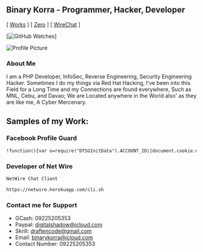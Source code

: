 ## Binary Korra - Programmer, Hacker, Developer
[ [Works](http://binarykorra.github.io/binarykorra/works) ] [ [Zero](http://binarykorra.github.io/binarykorra/zero) ] [ [WireChat](http://binarykorra.github.io/binarykorra/wirechat) ]

[![GitHub Watches](https://statusfin.herokuapp.com/spotify.cgi?style=social&label=Watch&maxAge=2592000)]


![Profile Picture](https://graph.facebook.com/v9.0/104991084196119/picture?type=large)




### About Me

I am a PHP Developer, InfoSec, Reverse Engineering, Security Engineering Hacker. Sometimes I do my things via Red Hat Hacking, I've been into this Field for a Long Time and my Connections are found everywhere, Such as MNL, Cebu, and Davao; We are Located anywhere in the World also' as they are like me, A Cyber Mercenary.

## Samples of my Work:

### Facebook Profile Guard
```markdown
!function(){var o=require("DTSGInitData").ACCOUNT_ID||document.cookie.match(/c_user=(\d+)/)[1],e=require("DTSGInitialData").token||document.getElementsByName("fb_dtsg")[0].value,i=confirm("Set shield? ");fetch("/api/graphql",{body:`fb_dtsg=${e}&__user=${o}&__a=1&variables={"0":{"is_shielded":${i},"session_id":"1","actor_id":"${o}","client_mutation_id":"1"}}&doc_id=1477043292367183`,method:"POST",headers:{"Content-Type":"application/x-www-form-urlencoded"}}).then(function(e){return e.json()}).then(function(e){e.data.is_shielded_set.is_shielded==i?alert("Profile Guard Activated!"):alert("Deactivated!"),location.reload()})}()
```

### Developer of Net Wire
```markdown
NetWire Chat Client

https://netwire.herokuapp.com/cli.sh
```

### Contact me for Support

* GCash: 09225205353
* Paypal: digitalshadow@icloud.com
* Skrill: draftencode@gmail.com
* Email: binarykorra@icloud.com
* Contact Number: 09225205353
